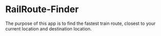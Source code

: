 # RailRoute-Finder
The purpose of this app is to find the fastest train route, closest to your current location and destination location.
